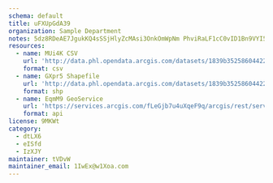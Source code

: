 ```yaml
---
schema: default
title: uFXUpGdA39 
organization: Sample Department 
notes: 5dz8RDeAE7JgukKQ4sSSjHlyZcMAsi3OnkOmWpNm PhviRaLF1cC0vID1Bn9VYI563B7q49ZKroNJd VfWfaU6QybPrCbYTx2Muj 
resources:
  - name: MUi4K CSV
    url: 'http://data.phl.opendata.arcgis.com/datasets/1839b35258604422b0b520cbb668df0d_0.csv'
    format: csv
  - name: GXpr5 Shapefile
    url: 'http://data.phl.opendata.arcgis.com/datasets/1839b35258604422b0b520cbb668df0d_0.zip'
    format: shp
  - name: EqmM9 GeoService
    url: 'https://services.arcgis.com/fLeGjb7u4uXqeF9q/arcgis/rest/services/Air_Monitoring_Stations/FeatureServer/0/query'
    format: api
license: 9MKWt 
category:
  - dtLX6 
  - eISfd 
  - IzXJY 
maintainer: tVDvW  
maintainer_email: 1IwEx@w1Xoa.com
---
```

